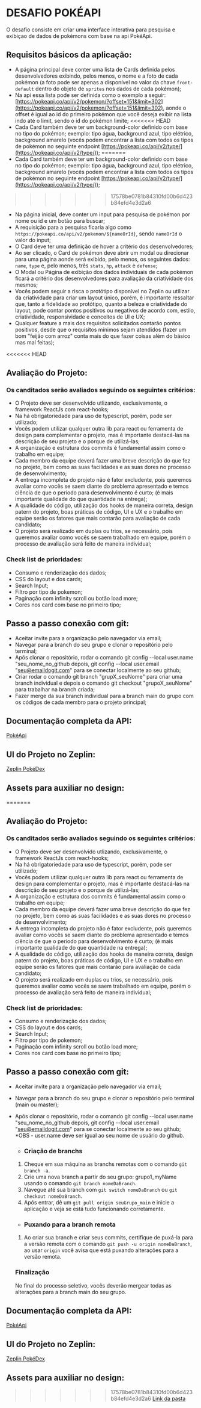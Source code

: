 # DESAFIO POKÉAPI

O desafio consiste em criar uma interface interativa para pesquisa e exibiçao de dados de pokémons com base na api PokéApi.

## Requisitos básicos da aplicação:

- A página principal deve conter uma lista de Cards definida pelos desenvolvedores exibindo, pelos menos, o nome e a foto de cada pokémon (a foto pode ser apenas a disponível no valor da chave `front-default` dentro do objeto de `sprites` nos dados de cada pokémon);
- Na api essa lista pode ser definida como o exemplo a seguir: [https://pokeapi.co/api/v2/pokemon/?offset=151&limit=302](https://pokeapi.co/api/v2/pokemon/?offset=151&limit=302), aonde o offset é igual ao id do primeiro pokémon que você deseja exibir na lista indo até o limit, sendo o id do pokémon limite;
<<<<<<< HEAD
- Cada Card também deve ter um background-color definido com base no tipo do pokémon; exemplo: tipo água, background azul, tipo elétrico, background amarelo (vocês podem encontrar a lista com todos os tipos de pokémon no seguinte endpoint [https://pokeapi.co/api/v2/type/](https://pokeapi.co/api/v2/type/)); 
=======
- Cada Card também deve ter um background-color definido com base no tipo do pokémon; exemplo: tipo água, background azul, tipo elétrico, background amarelo (vocês podem encontrar a lista com todos os tipos de pokémon no seguinte endpoint [https://pokeapi.co/api/v2/type/](https://pokeapi.co/api/v2/type/));
>>>>>>> 17578be0781b84310fd00b6d423b84efd4e3d2a6
- Na página inicial, deve conter um input para pesquisa de pokémon por nome ou id e um botão para buscar;
- A requisição para a pesquisa ficaria algo como `https://pokeapi.co/api/v2/pokemon/${nameOrId}`, sendo `nameOrId` o valor do input;
- O Card deve ter uma definição de hover a critério dos desenvolvedores;
- Ao ser clicado, o Card de pokémon deve abrir um modal ou direcionar para uma página aonde será exibido, pelo menos, os seguintes dados: `name`, `type` e, pelo menos, três `stats`, `hp`, `attack` e `defense`;
- O Modal ou Página de exibição dos dados individuais de cada pokémon ficará a critério dos desenvolvedores para avaliação da criatividade dos mesmos;
- Vocês podem seguir a risca o protótipo disponível no Zeplin ou utilizar da criatividade para criar um layout único, porém, é importante ressaltar que, tanto a fidelidade ao protótipo, quanto a beleza e criatividade do layout, pode contar pontos positivos ou negativos de acordo com, estilo, criatividade, responsividade e conceitos de UI e UX;
- Qualquer feature a mais dos requisitos solicitados contarão pontos positivos, desde que o requisitos mínimos sejam atendidos (fazer um bom "feijão com arroz" conta mais do que fazer coisas além do básico mas mal feitas);

<<<<<<< HEAD

## Avaliação do Projeto:
### Os canditados serão avaliados seguindo os seguintes critérios: 
- O Projeto deve ser desenvolvido utlizando, exclusivamente, o framework ReactJs com react-hooks;
- Na há obrigatoriedade para uso de typescript, porém, pode ser utilizado;
- Vocês podem utilizar qualquer outra lib para react ou ferramenta de design para complementar o projeto, mas é importante destacá-las na descrição de seu projeto e o porque de utilizá-las;
- A organização e estrutura dos commits é fundamental assim como o trabalho em equipe;
- Cada membro da equipe deverá fazer uma breve descrição do que fez no projeto, bem como as suas facilidades e as suas dores no processo de desenvolvimento;
- A entrega incompleta do projeto não é fator excludente, pois queremos avaliar como vocês se saem diante do problema apresentado e temos ciência de que o período para desenvolvimento é curto; (é mais importante qualidade do que quantidade na entrega);
- A qualidade do código, utilização dos hooks de maneira correta, design patern do projeto, boas práticas de código, UI e UX e o trabalho em equipe serão os fatores que mais contarão para avaliação de cada candidato;
- O projeto será realizado em duplas ou trios, se necessário, pois queremos avaliar como vocês se saem trabalhado em equipe, porém o processo de avaliação será feito de maneira individual;

### Check list de prioridades:
- Consumo e renderização dos dados;
- CSS do layout e dos cards;
- Search Input;
- Filtro por tipo de pokemon;
- Paginação com infinity scroll ou botão load more;
- Cores nos card com base no primeiro tipo;


## Passo a passo conexão com git:
- Aceitar invite para a organização pelo navegador via email;
- Navegar para a branch do seu grupo e clonar o repositório pelo terminal;
- Após clonar o repositório, rodar o comando git config --local user.name "seu_nome_no_github depois, git config --local user.email "seu@emaildogit.com" para se conectar localmente ao seu github;
- Criar rodar o comando git branch "grupX_seuNome" para criar uma branch individual e depois o comando git checkout "grupoX_seuNome" para trabalhar na branch criada;
- Fazer merge da sua branch individual para a branch main do grupo com os códigos de cada membro para o projeto principal;




## Documentação completa da API:

[PokéApi](https://pokeapi.co/)

## UI do Projeto no Zeplin:

[Zeplin PokéDex](https://xd.adobe.com/view/a7af24da-99c7-49ff-a2a2-cadf18a6dee3-f2fc/)

## Assets para auxiliar no design:

=======
## Avaliação do Projeto:

### Os canditados serão avaliados seguindo os seguintes critérios:

- O Projeto deve ser desenvolvido utlizando, exclusivamente, o framework ReactJs com react-hooks;
- Na há obrigatoriedade para uso de typescript, porém, pode ser utilizado;
- Vocês podem utilizar qualquer outra lib para react ou ferramenta de design para complementar o projeto, mas é importante destacá-las na descrição de seu projeto e o porque de utilizá-las;
- A organização e estrutura dos commits é fundamental assim como o trabalho em equipe;
- Cada membro da equipe deverá fazer uma breve descrição do que fez no projeto, bem como as suas facilidades e as suas dores no processo de desenvolvimento;
- A entrega incompleta do projeto não é fator excludente, pois queremos avaliar como vocês se saem diante do problema apresentado e temos ciência de que o período para desenvolvimento é curto; (é mais importante qualidade do que quantidade na entrega);
- A qualidade do código, utilização dos hooks de maneira correta, design patern do projeto, boas práticas de código, UI e UX e o trabalho em equipe serão os fatores que mais contarão para avaliação de cada candidato;
- O projeto será realizado em duplas ou trios, se necessário, pois queremos avaliar como vocês se saem trabalhado em equipe, porém o processo de avaliação será feito de maneira individual;

### Check list de prioridades:

- Consumo e renderização dos dados;
- CSS do layout e dos cards;
- Search Input;
- Filtro por tipo de pokemon;
- Paginação com infinity scroll ou botão load more;
- Cores nos card com base no primeiro tipo;

## Passo a passo conexão com git:

- Aceitar invite para a organização pelo navegador via email;
- Navegar para a branch do seu grupo e clonar o repositório pelo terminal (main ou master);
- Após clonar o repositório, rodar o comando git config --local user.name "seu_nome_no_github depois, git config --local user.email "seu@emaildogit.com" para se conectar localmente ao seu github;
  \*OBS - user.name deve ser igual ao seu nome de usuário do github.

  - ### Criação de branchs

  1. Cheque em sua máquina as branchs remotas com o comando `git branch -a`.
  2. Crie uma nova branch a partir do seu grupo: grupo1_myName usando o comando `git branch nomeDaBranch`.
  3. Navegue até sua branch com `git switch nomeDaBranch` ou `git checkout nomeDaBranch`.
  4. Após entrar, dê um `git pull origin seuGrupo_main` e inicie a aplicação e veja se está tudo funcionando corretamente.

  - ### Puxando para a branch remota

  1. Ao criar sua branch e criar seus commits, certifique de puxá-la para a versão remota com o comando `git push -u origin nomeDaBranch`, ao usar `origin` você avisa que está puxando alterações para a versão remota.

  ### Finalização

  No final do processo seletivo, vocês deverão mergear todas as alterações para a branch main do seu grupo.

## Documentação completa da API:

[PokéApi](https://pokeapi.co/)

## UI do Projeto no Zeplin:

[Zeplin PokéDex](https://xd.adobe.com/view/a7af24da-99c7-49ff-a2a2-cadf18a6dee3-f2fc/)

## Assets para auxiliar no design:

>>>>>>> 17578be0781b84310fd00b6d423b84efd4e3d2a6
[Link da pasta](https://drive.google.com/drive/folders/18mH7xEBV63Uv2Bq7tV2dQUT_1VuuccMA?usp=sharing)
